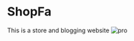 # ShopFa
This is a store and blogging website
![pro](https://github.com/Mahdikh12x/ShopFa/assets/96537496/6490016e-630a-440a-aafd-8d46c7a910a1)
